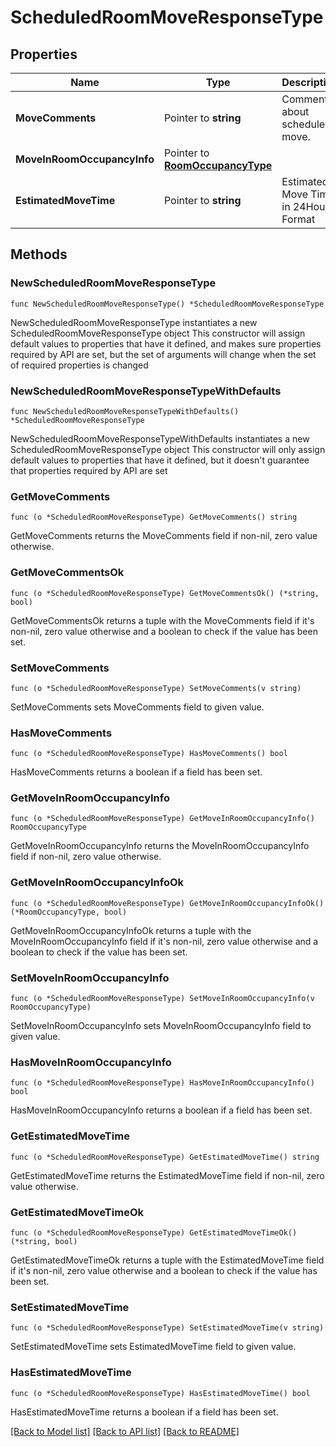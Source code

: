 # ScheduledRoomMoveResponseType

## Properties

Name | Type | Description | Notes
------------ | ------------- | ------------- | -------------
**MoveComments** | Pointer to **string** | Comments about scheduled move. | [optional] 
**MoveInRoomOccupancyInfo** | Pointer to [**RoomOccupancyType**](RoomOccupancyType.md) |  | [optional] 
**EstimatedMoveTime** | Pointer to **string** | Estimated Move Time in 24Hour Format | [optional] 

## Methods

### NewScheduledRoomMoveResponseType

`func NewScheduledRoomMoveResponseType() *ScheduledRoomMoveResponseType`

NewScheduledRoomMoveResponseType instantiates a new ScheduledRoomMoveResponseType object
This constructor will assign default values to properties that have it defined,
and makes sure properties required by API are set, but the set of arguments
will change when the set of required properties is changed

### NewScheduledRoomMoveResponseTypeWithDefaults

`func NewScheduledRoomMoveResponseTypeWithDefaults() *ScheduledRoomMoveResponseType`

NewScheduledRoomMoveResponseTypeWithDefaults instantiates a new ScheduledRoomMoveResponseType object
This constructor will only assign default values to properties that have it defined,
but it doesn't guarantee that properties required by API are set

### GetMoveComments

`func (o *ScheduledRoomMoveResponseType) GetMoveComments() string`

GetMoveComments returns the MoveComments field if non-nil, zero value otherwise.

### GetMoveCommentsOk

`func (o *ScheduledRoomMoveResponseType) GetMoveCommentsOk() (*string, bool)`

GetMoveCommentsOk returns a tuple with the MoveComments field if it's non-nil, zero value otherwise
and a boolean to check if the value has been set.

### SetMoveComments

`func (o *ScheduledRoomMoveResponseType) SetMoveComments(v string)`

SetMoveComments sets MoveComments field to given value.

### HasMoveComments

`func (o *ScheduledRoomMoveResponseType) HasMoveComments() bool`

HasMoveComments returns a boolean if a field has been set.

### GetMoveInRoomOccupancyInfo

`func (o *ScheduledRoomMoveResponseType) GetMoveInRoomOccupancyInfo() RoomOccupancyType`

GetMoveInRoomOccupancyInfo returns the MoveInRoomOccupancyInfo field if non-nil, zero value otherwise.

### GetMoveInRoomOccupancyInfoOk

`func (o *ScheduledRoomMoveResponseType) GetMoveInRoomOccupancyInfoOk() (*RoomOccupancyType, bool)`

GetMoveInRoomOccupancyInfoOk returns a tuple with the MoveInRoomOccupancyInfo field if it's non-nil, zero value otherwise
and a boolean to check if the value has been set.

### SetMoveInRoomOccupancyInfo

`func (o *ScheduledRoomMoveResponseType) SetMoveInRoomOccupancyInfo(v RoomOccupancyType)`

SetMoveInRoomOccupancyInfo sets MoveInRoomOccupancyInfo field to given value.

### HasMoveInRoomOccupancyInfo

`func (o *ScheduledRoomMoveResponseType) HasMoveInRoomOccupancyInfo() bool`

HasMoveInRoomOccupancyInfo returns a boolean if a field has been set.

### GetEstimatedMoveTime

`func (o *ScheduledRoomMoveResponseType) GetEstimatedMoveTime() string`

GetEstimatedMoveTime returns the EstimatedMoveTime field if non-nil, zero value otherwise.

### GetEstimatedMoveTimeOk

`func (o *ScheduledRoomMoveResponseType) GetEstimatedMoveTimeOk() (*string, bool)`

GetEstimatedMoveTimeOk returns a tuple with the EstimatedMoveTime field if it's non-nil, zero value otherwise
and a boolean to check if the value has been set.

### SetEstimatedMoveTime

`func (o *ScheduledRoomMoveResponseType) SetEstimatedMoveTime(v string)`

SetEstimatedMoveTime sets EstimatedMoveTime field to given value.

### HasEstimatedMoveTime

`func (o *ScheduledRoomMoveResponseType) HasEstimatedMoveTime() bool`

HasEstimatedMoveTime returns a boolean if a field has been set.


[[Back to Model list]](../README.md#documentation-for-models) [[Back to API list]](../README.md#documentation-for-api-endpoints) [[Back to README]](../README.md)


